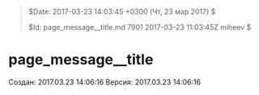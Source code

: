 >
> $Date: 2017-03-23 14:03:45 +0300 (Чт, 23 мар 2017) $
>
> $Id: page_message__title.md 7901 2017-03-23 11:03:45Z miheev $
>

# page_message__title

Создан: 2017.03.23 14:06:16
Версия: 2017.03.23 14:06:16

